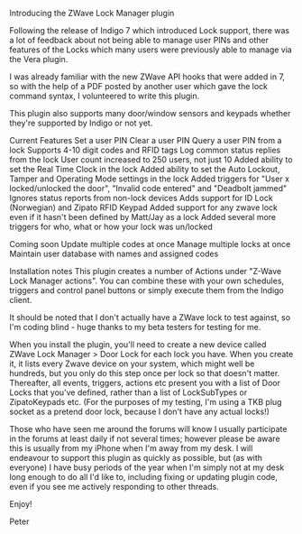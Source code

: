 Introducing the ZWave Lock Manager plugin

Following the release of Indigo 7 which introduced Lock support, there was a lot of feedback about not being able to manage user PINs and other features of the Locks which many users were previously able to manage via the Vera plugin. 

I was already familiar with the new ZWave API hooks that were added in 7, so with the help of a PDF posted by another user which gave the lock command syntax, I volunteered to write this plugin.

This plugin also supports many door/window sensors and keypads whether they're supported by Indigo or not yet. 

Current Features
Set a user PIN
Clear a user PIN
Query a user PIN from a lock
Supports 4-10 digit codes and RFID tags
Log common status replies from the lock
User count increased to 250 users, not just 10
Added ability to set the Real Time Clock in the lock
Added ability to set the Auto Lockout, Tamper and Operating Mode settings in the lock
Added triggers for "User x locked/unlocked the door", "Invalid code entered" and "Deadbolt jammed"
Ignores status reports from non-lock devices
Adds support for ID Lock (Norwegian) and Zipato RFID Keypad
Added support for any zwave lock even if it hasn't been defined by Matt/Jay as a lock
Added several more triggers for who, what or how your lock was un/locked

Coming soon
Update multiple codes at once
Manage multiple locks at once
Maintain user database with names and assigned codes

Installation notes
This plugin creates a number of Actions under "Z-Wave Lock Manager actions". You can combine these with your own schedules, triggers and control panel buttons or simply execute them from the Indigo client. 

It should be noted that I don't actually have a ZWave lock to test against, so I'm coding blind - huge thanks to my beta testers for testing for me. 

When you install the plugin, you'll need to create a new device called ZWave Lock Manager > Door Lock for each lock you have. When you create it, it lists every Zwave device on your system, which might well be hundreds, but you only do this step once per lock so that doesn't matter. Thereafter, all events, triggers, actions etc present you with a list of Door Locks that you've defined, rather than a list of LockSubTypes or ZipatoKeypads etc. (For the purposes of my testing, I'm using a TKB plug socket as a pretend door lock, because I don't have any actual locks!)

Those who have seen me around the forums will know I usually participate in the forums at least daily if not several times; however please be aware this is usually from my iPhone when I'm away from my desk. I will endeavour to support this plugin as quickly as possible, but (as with everyone) I have busy periods of the year when I'm simply not at my desk long enough to do all I'd like to, including fixing or updating plugin code, even if you see me actively responding to other threads. 

Enjoy!

Peter